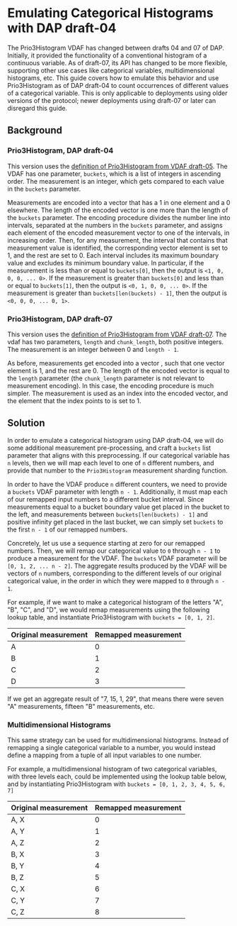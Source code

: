 # Emulating Categorical Histograms with DAP draft-04

The Prio3Histogram VDAF has changed between drafts 04 and 07 of DAP. Initially,
it provided the functionality of a conventional histogram of a continuous
variable. As of draft-07, its API has changed to be more flexible, supporting
other use cases like categorical variables, multidimensional histograms, etc.
This guide covers how to emulate this behavior and use Prio3Histogram as of DAP
draft-04 to count occurrences of different values of a categorical variable.
This is only applicable to deployments using older versions of the protocol;
newer deployments using draft-07 or later can disregard this guide.

## Background

### Prio3Histogram, DAP draft-04

This version uses the
[definition of Prio3Histogram from VDAF draft-05](https://www.ietf.org/archive/id/draft-irtf-cfrg-vdaf-05.html#name-prio3histogram).
The VDAF has one parameter, `buckets`, which is a list of integers in ascending
order. The measurement is an integer, which gets compared to each value in the
`buckets` parameter.

Measurements are encoded into a vector that has a 1 in one element and a 0
elsewhere. The length of the encoded vector is one more than the length of the
`buckets` parameter. The encoding procedure divides the number line into
intervals, separated at the numbers in the `buckets` parameter, and assigns each
element of the encoded measurement vector to one of the intervals, in increasing
order. Then, for any measurement, the interval that contains that measurement
value is identified, the corresponding vector element is set to 1, and the rest
are set to 0. Each interval includes its maximum boundary value and excludes its
minimum boundary value. In particular, if the measurement is less than or equal
to `buckets[0]`, then the output is `<1, 0, 0, 0, ... 0>`. If the measurement is
greater than `buckets[0]` and less than or equal to `buckets[1]`, then the
output is `<0, 1, 0, 0, ... 0>`. If the measurement is greater than
`buckets[len(buckets) - 1]`, then the output is `<0, 0, 0, ... 0, 1>`.

### Prio3Histogram, DAP draft-07

This version uses the
[definition of Prio3Histogram from VDAF draft-07](https://www.ietf.org/archive/id/draft-irtf-cfrg-vdaf-07.html#name-prio3histogram).
The vdaf has two parameters, `length` and `chunk_length`, both positive
integers. The measurement is an integer between 0 and `length - 1`.

As before, measurements get encoded into a vector , such that one vector element
is 1, and the rest are 0. The length of the encoded vector is equal to the
`length` parameter (the `chunk_length` parameter is not relevant to measurement
encoding). In this case, the encoding procedure is much simpler. The measurement
is used as an index into the encoded vector, and the element that the index
points to is set to 1.

## Solution

In order to emulate a categorical histogram using DAP draft-04, we will do some
additional measurement pre-processing, and craft a `buckets` list parameter that
aligns with this preprocessing. If our categorical variable has `n` levels, then
we will map each level to one of `n` different numbers, and provide that number
to the `Prio3Histogram` measurement sharding function.

In order to have the VDAF produce `n` different counters, we need to provide a
`buckets` VDAF parameter with length `n - 1`. Additionally, it must map each of
our remapped input numbers to a different bucket interval. Since measurements
equal to a bucket boundary value get placed in the bucket to the left, and
measurements between `buckets[len(buckets) - 1]` and positive infinity get
placed in the last bucket, we can simply set `buckets` to the first `n - 1` of
our remapped numbers.

Concretely, let us use a sequence starting at zero for our remapped numbers.
Then, we will remap our categorical value to `0` through `n - 1` to produce a
measurement for the VDAF. The `buckets` VDAF parameter will be
`[0, 1, 2, ... n - 2]`. The aggregate results produced by the VDAF will be
vectors of `n` numbers, corresponding to the different levels of our original
categorical value, in the order in which they were mapped to `0` through
`n - 1`.

For example, if we want to make a categorical histogram of the letters "A", "B",
"C", and "D", we would remap measurements using the following lookup table, and
instantiate Prio3Histogram with `buckets = [0, 1, 2]`.

| Original measurement | Remapped measurement |
| -------------------- | -------------------- |
| A                    | 0                    |
| B                    | 1                    |
| C                    | 2                    |
| D                    | 3                    |

If we get an aggregate result of "7, 15, 1, 29", that means there were seven "A"
measurements, fifteen "B" measurements, etc.

### Multidimensional Histograms

This same strategy can be used for multidimensional histograms. Instead of
remapping a single categorical variable to a number, you would instead define a
mapping from a tuple of all input variables to one number.

For example, a multidimensional histogram of two categorical variables, with
three levels each, could be implemented using the lookup table below, and by
instantiating Prio3Histogram with `buckets = [0, 1, 2, 3, 4, 5, 6, 7]`

| Original measurement | Remapped measurement |
| -------------------- | -------------------- |
| A, X                 | 0                    |
| A, Y                 | 1                    |
| A, Z                 | 2                    |
| B, X                 | 3                    |
| B, Y                 | 4                    |
| B, Z                 | 5                    |
| C, X                 | 6                    |
| C, Y                 | 7                    |
| C, Z                 | 8                    |
